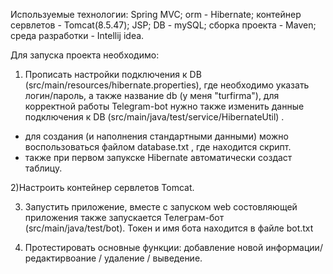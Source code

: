 Используемые технологии: Spring MVC;
orm - Hibernate;
контейнер сервлетов - Tomcat(8.5.47);
JSP;
DB - mySQL;
cборка проекта - Maven;
среда разработки - Intellij idea.

Для запуска проекта необходимо: 
1) Прописать настройки подключения к DB (src/main/resources/hibernate.properties), где необходимо указать логин/пароль, а также название db (у меня "turfirma"), для корректной работы Telegram-bot нужно также изменить данные подключения к DB (src/main/java/test/service/HibernateUtil) .
- для создания (и наполнения стандартными данными) можно воспользоваться файлом database.txt , где находится скрипт.
- также при первом запукске Hibernate автоматически создаст таблицу.


2)Настроить контейнер сервлетов Tomcat.

3) Запустить приложение, вместе с запуском web состовляющей приложения также запускается Телеграм-бот (src/main/java/test/bot). Токен и имя бота находится в файле bot.txt

4) Протестировать основные функции: добавление новой информации/ редактирвоание / удаление / выведение.